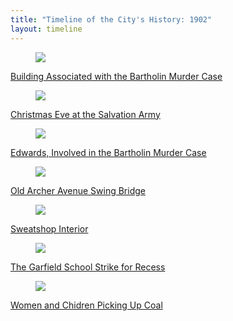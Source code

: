 ```yaml
---
title: "Timeline of the City's History: 1902"
layout: timeline
---
```


<div class="tile is-ancestor">
  <div class="tile is-parent">
    <article class="tile is-child box">
        <a href="/historical/timeline/1902/31" title="Building Associated with the Bartholin Murder Case">
            <figure class="image is-128x128">
                <img src="/img/timeline/1902/small/31.jpg">
            </figure>
            <div class="content">
                <p>Building Associated with the Bartholin Murder Case</p>
            </div>
        </a>
    </article>
  </div>
  <div class="tile is-parent">
    <article class="tile is-child box">
        <a href="/historical/timeline/1902/48" title="Christmas Eve at the Salvation Army">
            <figure class="image is-128x128">
                <img src="/img/timeline/1902/small/48.jpg">
            </figure>
            <div class="content">
                <p>Christmas Eve at the Salvation Army</p>
            </div>    
        </a>
    </article>
  </div>
  <div class="tile is-parent">
    <article class="tile is-child box">
        <a href="/historical/timeline/1902/32" title="Edwards, Involved in the Bartholin Murder Case">
            <figure class="image is-128x128">
                <img src="/img/timeline/1902/small/32.jpg">
            </figure>
            <div class="content">
                <p>Edwards, Involved in the Bartholin Murder Case</p>
            </div>  
        </a>  
    </article>
  </div>
</div>

<div class="tile is-ancestor">
  <div class="tile is-parent">
    <article class="tile is-child box">
        <a href="/historical/timeline/1902/39" title="Old Archer Avenue Swing Bridge">
            <figure class="image is-128x128">
                <img src="/img/timeline/1902/small/39.jpg">
            </figure>
            <div class="content">
                <p>Old Archer Avenue Swing Bridge</p>
            </div>
        </a>
    </article>
  </div>
  <div class="tile is-parent">
    <article class="tile is-child box">
        <a href="/historical/timeline/1902/3" title="Sweatshop Interior">
            <figure class="image is-128x128">
                <img src="/img/timeline/1902/small/3.jpg">
            </figure>
            <div class="content">
                <p>Sweatshop Interior</p>
            </div>    
        </a>
    </article>
  </div>
  <div class="tile is-parent">
    <article class="tile is-child box">
        <a href="/historical/timeline/1902/49" title="The Garfield School Strike for Recess">
            <figure class="image is-128x128">
                <img src="/img/timeline/1902/small/49.jpg">
            </figure>
            <div class="content">
                <p>The Garfield School Strike for Recess</p>
            </div>  
        </a>  
    </article>
  </div>
</div>

<div class="tile is-ancestor">
  <div class="tile is-parent">
    <article class="tile is-child box">
        <a href="/historical/timeline/1902/52" title="Women and Chidren Picking Up Coal">
            <figure class="image is-128x128">
                <img src="/img/timeline/1902/small/52.jpg">
            </figure>
            <div class="content">
                <p>Women and Chidren Picking Up Coal</p>
            </div>
        </a>
    </article>
  </div>
</div>